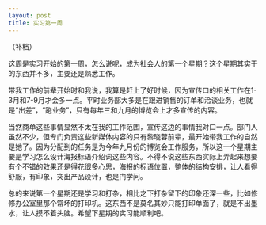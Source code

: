 ```yaml
---
layout: post
title: 实习第一周
---
```


（补档）

这周是实习开始的第一周，怎么说呢，成为社会人的第一个星期？这个星期其实干的东西并不多，主要还是熟悉工作。

带我工作的前辈开始时和我说，我算是赶上了好时候，因为宣传口的相关工作在1-3月和7-9月才会多一点。平时业务部大多是在跟进销售的订单和洽谈业务，也就是“出差”，“跑业务”，只有每年三和九月的博览会上才多宣传的内容。 

当然商单这些事情显然不太在我的工作范围，宣传这边的事情我对口一点。部门人虽然不少，但专门负责这些新媒体内容的只有黎晓蓉前辈，最开始带我工作的自然是她了。因为分配到的任务是为今年九月份的博览会工作服务，所以这一个星期主要是学习怎么设计海报标语介绍词这些内容。不得不说这些东西实际上弄起来想要有个不错的效果还是得花很多心思，海报的标语位置，整体的结构安排，让人看得舒服，有印象，突出产品设计，也是门学问。

总的来说第一个星期还是学习和打杂，相比之下打杂留下的印象还深一些，比如修修办公室里那个常坏的打印机。这东西不是莫名其妙只能打印单面了，就是不出墨水，让人摸不着头脑。希望下星期的实习能顺利吧。

